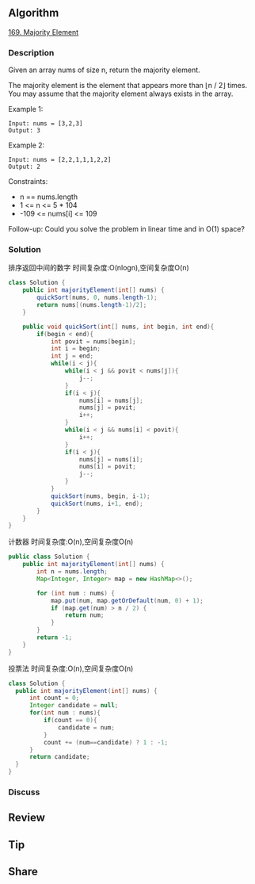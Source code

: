 ## Algorithm

[169. Majority Element](https://leetcode.com/problems/majority-element)

### Description

Given an array nums of size n, return the majority element.

The majority element is the element that appears more than ⌊n / 2⌋ times. You may assume that the majority element always exists in the array.

Example 1:

```
Input: nums = [3,2,3]
Output: 3
```

Example 2:

```
Input: nums = [2,2,1,1,1,2,2]
Output: 2
```

Constraints:

- n == nums.length
- 1 <= n <= 5 * 104
- -109 <= nums[i] <= 109


Follow-up: Could you solve the problem in linear time and in O(1) space?

### Solution

排序返回中间的数字 时间复杂度:O(nlogn),空间复杂度O(n)
```java
class Solution {
    public int majorityElement(int[] nums) {
        quickSort(nums, 0, nums.length-1);
        return nums[(nums.length-1)/2];
    }

    public void quickSort(int[] nums, int begin, int end){
        if(begin < end){
            int povit = nums[begin];
            int i = begin;
            int j = end;
            while(i < j){
                while(i < j && povit < nums[j]){
                    j--;
                }
                if(i < j){
                    nums[i] = nums[j];
                    nums[j] = povit;
                    i++;
                }
                while(i < j && nums[i] < povit){
                    i++;
                }
                if(i < j){
                    nums[j] = nums[i];
                    nums[i] = povit;
                    j--;
                }
            }
            quickSort(nums, begin, i-1);
            quickSort(nums, i+1, end);
        }
    }
}
```

计数器 时间复杂度:O(n),空间复杂度O(n)
```Java
public class Solution {
    public int majorityElement(int[] nums) {
        int n = nums.length;
        Map<Integer, Integer> map = new HashMap<>();

        for (int num : nums) {
            map.put(num, map.getOrDefault(num, 0) + 1);
            if (map.get(num) > n / 2) {
                return num;
            }
        }
        return -1;
    }
}
```

投票法 时间复杂度:O(n),空间复杂度O(n)
```Java
class Solution {
  public int majorityElement(int[] nums) {
      int count = 0;
      Integer candidate = null;
      for(int num : nums){
          if(count == 0){
              candidate = num;
          }
          count += (num==candidate) ? 1 : -1;
      }
      return candidate;
  }
}
```

### Discuss

## Review


## Tip


## Share
